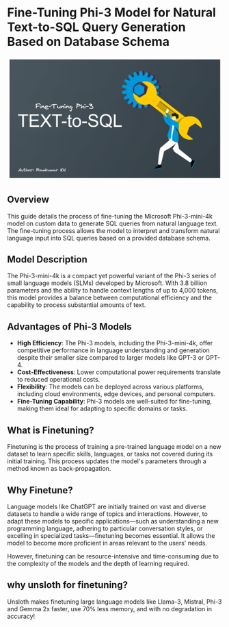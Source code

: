 # Fine-Tuning Phi-3 Model for Natural Text-to-SQL Query Generation Based on Database Schema
![alt text](image.png)
## Overview

This guide details the process of fine-tuning the Microsoft Phi-3-mini-4k model on custom data to generate SQL queries from natural language text. The fine-tuning process allows the model to interpret and transform natural language input into SQL queries based on a provided database schema.

## Model Description

The Phi-3-mini-4k is a compact yet powerful variant of the Phi-3 series of small language models (SLMs) developed by Microsoft. With 3.8 billion parameters and the ability to handle context lengths of up to 4,000 tokens, this model provides a balance between computational efficiency and the capability to process substantial amounts of text.

## Advantages of Phi-3 Models

- **High Efficiency**: The Phi-3 models, including the Phi-3-mini-4k, offer competitive performance in language understanding and generation despite their smaller size compared to larger models like GPT-3 or GPT-4.
- **Cost-Effectiveness**: Lower computational power requirements translate to reduced operational costs.
- **Flexibility**: The models can be deployed across various platforms, including cloud environments, edge devices, and personal computers.
- **Fine-Tuning Capability**: Phi-3 models are well-suited for fine-tuning, making them ideal for adapting to specific domains or tasks.


## What is Finetuning?

Finetuning is the process of training a pre-trained language model on a new dataset to learn specific skills, languages, or tasks not covered during its initial training. This process updates the model's parameters through a method known as back-propagation.

## Why Finetune?

Language models like ChatGPT are initially trained on vast and diverse datasets to handle a wide range of topics and interactions. However, to adapt these models to specific applications—such as understanding a new programming language, adhering to particular conversation styles, or excelling in specialized tasks—finetuning becomes essential. It allows the model to become more proficient in areas relevant to the users' needs.

However, finetuning can be resource-intensive and time-consuming due to the complexity of the models and the depth of learning required.

## why unsloth for finetuning?
Unsloth makes finetuning large language models like Llama-3, Mistral, Phi-3 and Gemma 2x faster, use 70% less memory, and with no degradation in accuracy!

